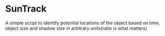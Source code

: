 # SunTrack
A simple script to identify potential locations of the object based on time, object size and shadow size in arbitrary units(ratio is what matters)
